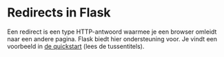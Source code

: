 # Redirects in Flask
Een redirect is een type HTTP-antwoord waarmee je een browser omleidt naar een andere pagina. Flask biedt hier ondersteuning voor. Je vindt een voorbeeld in [de quickstart](https://flask.palletsprojects.com/en/2.3.x/quickstart/) (lees de tussentitels).
